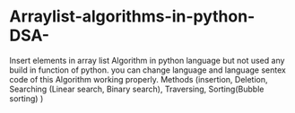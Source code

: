 # Arraylist-algorithms-in-python-DSA-
Insert elements in array list Algorithm in python language but not used any build in function of python. you can change language and language sentex code of this Algorithm working properly. Methods (insertion, Deletion, Searching (Linear search, Binary search), Traversing, Sorting(Bubble sorting) )
